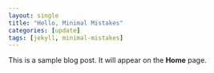 ```yaml
---
layout: single
title: "Hello, Minimal Mistakes"
categories: [update]
tags: [jekyll, minimal-mistakes]
---
```



This is a sample blog post. It will appear on the **Home** page.